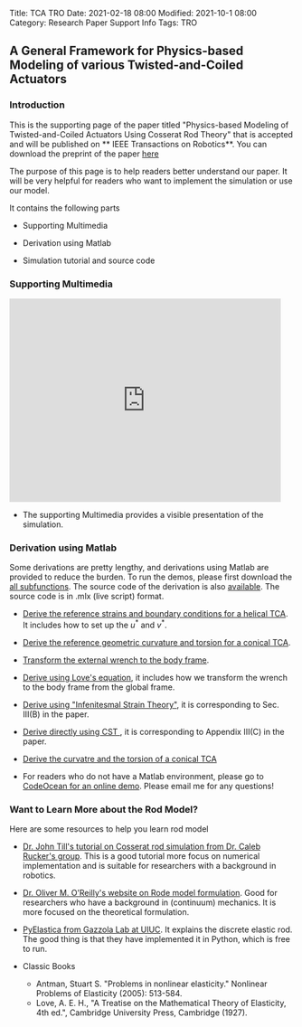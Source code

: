 Title: TCA TRO
Date: 2021-02-18 08:00
Modified: 2021-10-1 08:00
Category: Research Paper Support Info
Tags: TRO

## **A General Framework for Physics-based Modeling of various Twisted-and-Coiled Actuators**

### Introduction

This is the supporting page of the paper titled "Physics-based Modeling of Twisted-and-Coiled Actuators Using Cosserat Rod Theory" that is accepted and will be published on ** IEEE Transactions on Robotics**. You can download the preprint of the paper [here]({static}/pdfs/sun2022physics.pdf)

The purpose of this page is to help readers better understand our paper. It will be very helpful for readers who want to implement the simulation or use our model. 

It contains the following parts

- Supporting Multimedia

- Derivation using Matlab

- Simulation tutorial and source code

### Supporting Multimedia


<iframe width="480" height="360" src="https://www.youtube.com/embed/_2ka1khKXDw" frameborder="0" allow="accelerometer; autoplay; clipboard-write; encrypted-media; gyroscope; picture-in-picture" allowfullscreen></iframe>

* The supporting Multimedia provides a visible presentation of the simulation.


### Derivation using Matlab

Some derivations are pretty lengthy, and derivations using Matlab are provided to reduce the burden. To run the demos, please first download the [all subfunctions](https://github.com/jiefengsun/TCA_TRO/tree/main/01_functions). The source code of the derivation is also [available](https://github.com/jiefengsun/TCA_TRO). The source code is in .mlx (live script) format. 

- [Derive the reference strains and boundary conditions for a helical TCA]({static}/images/TRO/reference_strain_helix.html). It includes how to set up the $u^*$ and $v^*$. 

- [Derive the reference geometric curvature and torsion for a conical TCA]({static}/images/TRO/Conical_spiral.html).

- [Transform the external wrench to the body frame]({static}/images/TRO/wrench_transform.html). 

- [Derive using Love's equation]({static}/images/TRO/love_equation.html), it includes how we transform the wrench to the body frame from the global frame. 

- [Derive using "Infenitesmal Strain Theory"]({static}/images/TRO/CST_Rod.html), it is corresponding to Sec. III(B) in the paper. 

- [Derive directly using CST ]({static}/images/TRO/CST_direct.html), it is corresponding to Appendix III(C) in the paper. 

- [Derive the curvatre and the torsion of a conical TCA]({static}/images/TRO/Conical_spiral.html)

- For readers who do not have a Matlab environment, please go to [CodeOcean for an online demo](https://codeocean.com/capsule/2199241/tree). Please email me for any questions!
 

### Want to Learn More about the Rod Model?

Here are some resources to help you learn rod model

- [Dr. John Till's tutorial on Cosserat rod simulation from Dr. Caleb Rucker's group](https://github.com/JohnDTill/ContinuumRobotExamples). This is a good tutorial more focus on numerical implementation and is suitable for researchers with a background in robotics.
	
- [Dr. Oliver M. O’Reilly's website on Rode model formulation](https://rotations.berkeley.edu/site-information/). Good for researchers who have a background in (continuum) mechanics. It is more focused on the theoretical formulation. 

- [PyElastica from Gazzola Lab at UIUC](https://www.cosseratrods.org/#about). It explains the discrete elastic rod. The good thing is that they have implemented it in Python, which is free to run.

- Classic Books
	- Antman, Stuart S. "Problems in nonlinear elasticity." Nonlinear Problems of Elasticity (2005): 513-584.
	- Love, A. E. H., "A Treatise on the Mathematical Theory of Elasticity, 4th ed.", Cambridge University Press, Cambridge (1927).
	








